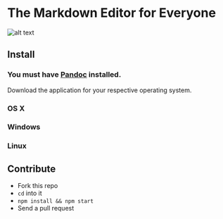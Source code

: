 # The Markdown Editor for Everyone

 ![alt text][screenshot]

 [screenshot]: https://raw.githubusercontent.com/timurtu/markup/master/res/screenshot3.png "Markup Screenshot"

## Install

### You must have [Pandoc](http://pandoc.org/ "Pandoc's website") installed.

Download the application for your respective operating system.

### OS X

### Windows

### Linux

## Contribute

- Fork this repo
- `cd` into it
- `npm install && npm start`
- Send a pull request
